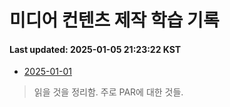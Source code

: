 # 미디어 컨텐츠 제작 학습 기록
#### Last updated: 2025-01-05 21:23:22 KST

- [2025-01-01](20250101.md)
> 읽을 것을 정리함. 주로 PAR에 대한 것들.
